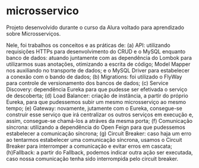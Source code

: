 # microsservico


Projeto desenvolvido durante o curso da Alura voltado para aprendizado sobre Microsserviços. 

Nele, foi trabalhos os conceitos e as práticas de:
(a) API: utilizando requisições HTTPs para desenvolvimento do CRUD e o MySQL enquanto banco de dados: atuando juntamente com as dependência do Lombok para utilizarmos suas anotações, otimizando a escrita de código; Model Mapper nos auxiliando no transporte de dados; e o MySQL Driver para estabelecer a conexão com o bando de dados;
(b) Migrations: foi utilizado o FlyWay para controle de versionamento dos bancos de dados;
(c) Service Discovery: dependência Eureka para que pudesse ser efetivada o serviço de descoberta;
(d) Load Balancer: criação de instância, a partir do próprio Eureka, para que pudessemos subir um mesmo microsserviço ao mesmo tempo;
(e) Gateway: novamente, jutamente com o Eureka, consegue-se construir esse serviço que irá centralizar os outros serviços em execução e, assim, consegue-se chamá-los a atráves da mesma porta;
(f) Comunicação síncrona: utilizando a dependência do Open Feign para que pudessemos estabelecer a comunicação síncrona;
(g) Circuit Breaker: caso haja um erro ao tentarmos estabelecer uma comunicação síncrona, usamos o Circuit Breaker para interromper a comunicação e evitar erros em cascata;
(h)Fallback: a partir do Fallback, podemos indicar outra ação ser executada, caso nossa comunicação tenha sido interrompida pelo circuit breaker.


